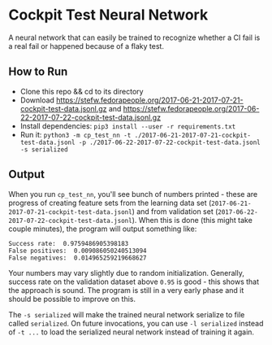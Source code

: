 # Cockpit Test Neural Network

A neural network that can easily be trained to recognize whether a CI fail is a real fail or happened because of a flaky test.

## How to Run

* Clone this repo && cd to its directory
* Download https://stefw.fedorapeople.org/2017-06-21-2017-07-21-cockpit-test-data.jsonl.gz and https://stefw.fedorapeople.org/2017-06-22-2017-07-22-cockpit-test-data.jsonl.gz
* Install dependencies: `pip3 install --user -r requirements.txt`
* Run it: `python3 -m cp_test_nn -t ./2017-06-21-2017-07-21-cockpit-test-data.jsonl -p ./2017-06-22-2017-07-22-cockpit-test-data.jsonl -s serialized`

## Output

When you run `cp_test_nn`, you'll see bunch of numbers printed - these are progress of creating feature sets from the learning data set (`2017-06-21-2017-07-21-cockpit-test-data.jsonl`) and from validation set (`2017-06-22-2017-07-22-cockpit-test-data.jsonl`). When this is done (this might take couple minutes), the program will output something like:

```
Success rate:  0.9759486905398183
False positives:  0.009086050240513094
False negatives:  0.014965259219668627
```

Your numbers may vary slightly due to random initialization. Generally, success rate on the validation dataset above `0.95` is good - this shows that the approach is sound. The program is still in a very early phase and it should be possible to improve on this.

The `-s serialized` will make the trained neural network serialize to file called `serialized`. On future invocations, you can use `-l serialized` instead of `-t ...` to load the serialized neural network instead of training it again.
